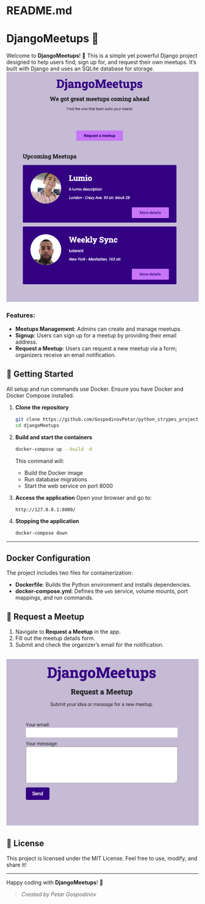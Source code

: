 # README.md

# DjangoMeetups 🎉

Welcome to **DjangoMeetups**! 🚀 This is a simple yet powerful Django project designed to help users find, sign up for, and request their own meetups. It’s built with Django and uses an SQLite database for storage.
![Screenshot of the Application](media/screenshots/main_page.png "Screenshot")
### Features:
- **Meetups Management**: Admins can create and manage meetups.
- **Signup**: Users can sign up for a meetup by providing their email address.
- **Request a Meetup**: Users can request a new meetup via a form; organizers receive an email notification.

## 🚀 Getting Started

All setup and run commands use Docker. Ensure you have Docker and Docker Compose installed.

1. **Clone the repository**
   ```bash
   git clone https://github.com/GospodinovPetar/python_strypes_projects.git
   cd djangoMeetups
   ```

2. **Build and start the containers**
   ```bash
   docker-compose up --build -d
   ```
   This command will:
   - Build the Docker image
   - Run database migrations
   - Start the web service on port 8000

3. **Access the application**
   Open your browser and go to:
   ```
   http://127.0.0.1:8000/
   ```

4. **Stopping the application**
   ```bash
   docker-compose down
   ```

---

## Docker Configuration

The project includes two files for containerization:

- **Dockerfile**: Builds the Python environment and installs dependencies.
- **docker-compose.yml**: Defines the `web` service, volume mounts, port mappings, and run commands.

## 📧 Request a Meetup

1. Navigate to **Request a Meetup** in the app.
2. Fill out the meetup details form.
3. Submit and check the organizer’s email for the notification.

![Screenshot of the Application](media/screenshots/request_page.png "Screenshot")
---

## 📝 License

This project is licensed under the MIT License. Feel free to use, modify, and share it!

---

Happy coding with **DjangoMeetups**! 🎉
> _Created by Petar Gospodinov_  

